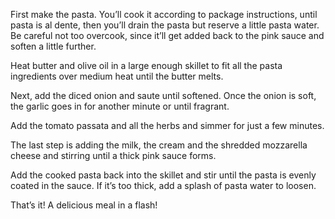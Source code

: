 First make the pasta. You’ll cook it according to package instructions, until pasta is al dente, then you’ll drain the pasta but reserve a little pasta water. Be careful not too overcook, since it’ll get added back to the pink sauce and soften a little further.

Heat butter and olive oil in a large enough skillet to fit all the pasta ingredients over medium heat until the butter melts.

Next, add the diced onion and saute until softened. Once the onion is soft, the garlic goes in for another minute or until fragrant.

Add the tomato passata and all the herbs and simmer for just a few minutes.

The last step is adding the milk, the cream and the shredded mozzarella cheese and stirring until a thick pink sauce forms.

Add the cooked pasta back into the skillet and stir until the pasta is evenly coated in the sauce. If it’s too thick, add a splash of pasta water to loosen.

That’s it! A delicious meal in a flash!